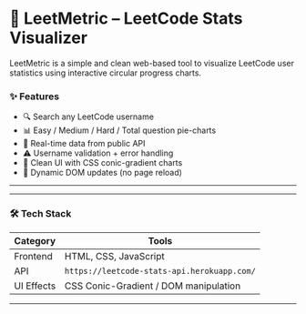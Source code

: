 # 🚀 LeetMetric – LeetCode Stats Visualizer

LeetMetric is a simple and clean web-based tool to visualize LeetCode user statistics using interactive circular progress charts.

### ✨ Features
- 🔍 Search any LeetCode username
- 📊 Easy / Medium / Hard / Total question pie-charts
- 📡 Real-time data from public API
- ⚠️ Username validation + error handling
- 🎨 Clean UI with CSS conic-gradient charts
- 🔁 Dynamic DOM updates (no page reload)

---
---

### 🛠️ Tech Stack
| Category | Tools |
|---------|-------|
| Frontend | HTML, CSS, JavaScript |
| API | `https://leetcode-stats-api.herokuapp.com/` |
| UI Effects | CSS Conic-Gradient / DOM manipulation |

---

